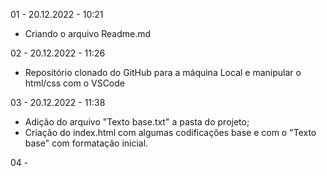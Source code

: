 01 - 20.12.2022 - 10:21
-   Criando o arquivo Readme.md

02 - 20.12.2022 - 11:26
-   Repositório clonado do GitHub para a máquina Local e manipular o html/css com o VSCode

03 - 20.12.2022 - 11:38
-   Adição do arquivo "Texto base.txt" a pasta do projeto;
-   Criação do index.html com algumas codificações base e com o "Texto base" com formatação inicial.

04 - 